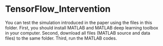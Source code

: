 # TensorFlow_Intervention

You can test the simulation introduced in the paper using the files in this folder.
First, you should install MATLAB and MATLAB deep learning toolbox in your computer. 
Second, download all files (MATLAB source and data files) to the same folder.
Third, run the MATLAB codes.
